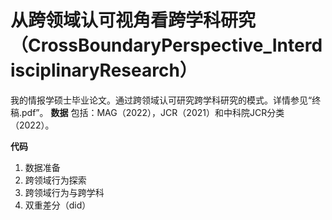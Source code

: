 # 从跨领域认可视角看跨学科研究（CrossBoundaryPerspective_InterdisciplinaryResearch）

我的情报学硕士毕业论文。通过跨领域认可研究跨学科研究的模式。详情参见“终稿.pdf”。
**数据**
包括：MAG（2022），JCR（2021）和中科院JCR分类（2022）。

**代码**
1. 数据准备
2. 跨领域行为探索
3. 跨领域行为与跨学科
4. 双重差分（did）
